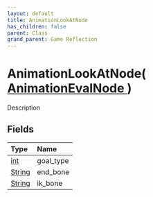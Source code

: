 ```yaml
---
layout: default
title: AnimationLookAtNode
has_children: false
parent: Class
grand_parent: Game Reflection
---
```

# AnimationLookAtNode( [ AnimationEvalNode ](/riftbreaker-wiki/docs/game-reflection/classes/animation_eval_node/) )
Description 

## Fields

| Type | Name |
|:----------|:--------------|
| [int](/riftbreaker-wiki/docs/game-reflection/enums/int/) | goal_type |
| [String](/riftbreaker-wiki/docs/game-reflection/components/string/) | end_bone |
| [String](/riftbreaker-wiki/docs/game-reflection/components/string/) | ik_bone |

